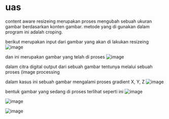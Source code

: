 # uas
content aware resizeing merupakan proses mengubah sebuah ukuran gambar berdasarkan konten gambar.
metode yang di gunakan dalam program ini adalah croping. 

berikut merupakan input dari gambar yang akan di lakukan resizeing
![image](https://github.com/user-attachments/assets/d1da191d-f00b-43a1-a025-9649f780a3a3)

dan ini merupakan gambar yang telah di proses
![image](https://github.com/user-attachments/assets/12259345-b9f3-42dd-b734-bb7d384a32ab)

dalam citra digital output dari sebuah gambar tentunya melalui sebuah proses (image processing 

dalam kasus ini sebuah gambar mengalami proses gradient X, Y, Z
![image](https://github.com/user-attachments/assets/8f07d04d-848f-400d-8542-ce4815bb7d35)

bentuk gambar yang sedang di proses terlihat seperti ini
![image](https://github.com/user-attachments/assets/f3248d03-5093-4931-834a-dfb8f5112e0d)

![image](https://github.com/user-attachments/assets/93fc146a-e6c4-49df-b968-db7f1bd81fae)

![image](https://github.com/user-attachments/assets/0b48f7bc-9a1c-44df-b45e-a084c3cb20ce)
